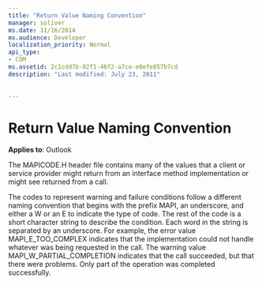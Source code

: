 ```yaml
---
title: "Return Value Naming Convention"
manager: soliver
ms.date: 11/16/2014
ms.audience: Developer
localization_priority: Normal
api_type:
- COM
ms.assetid: 2c1cdd7b-82f1-46f2-a7ce-e0efe857b7cd
description: "Last modified: July 23, 2011"
 
 
---
```


# Return Value Naming Convention

  
  
**Applies to**: Outlook 
  
The MAPICODE.H header file contains many of the values that a client or service provider might return from an interface method implementation or might see returned from a call.
  
The codes to represent warning and failure conditions follow a different naming convention that begins with the prefix MAPI, an underscore, and either a W or an E to indicate the type of code. The rest of the code is a short character string to describe the condition. Each word in the string is separated by an underscore. For example, the error value MAPI_E_TOO_COMPLEX indicates that the implementation could not handle whatever was being requested in the call. The warning value MAPI_W_PARTIAL_COMPLETION indicates that the call succeeded, but that there were problems. Only part of the operation was completed successfully.
  

